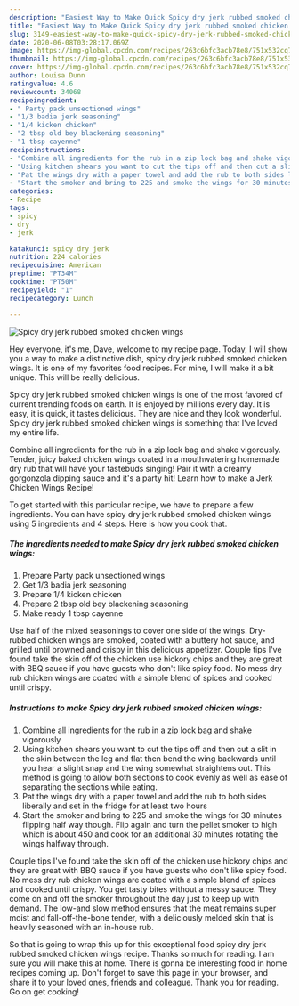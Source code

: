 ```yaml
---
description: "Easiest Way to Make Quick Spicy dry jerk rubbed smoked chicken wings"
title: "Easiest Way to Make Quick Spicy dry jerk rubbed smoked chicken wings"
slug: 3149-easiest-way-to-make-quick-spicy-dry-jerk-rubbed-smoked-chicken-wings
date: 2020-06-08T03:28:17.069Z
image: https://img-global.cpcdn.com/recipes/263c6bfc3acb78e8/751x532cq70/spicy-dry-jerk-rubbed-smoked-chicken-wings-recipe-main-photo.jpg
thumbnail: https://img-global.cpcdn.com/recipes/263c6bfc3acb78e8/751x532cq70/spicy-dry-jerk-rubbed-smoked-chicken-wings-recipe-main-photo.jpg
cover: https://img-global.cpcdn.com/recipes/263c6bfc3acb78e8/751x532cq70/spicy-dry-jerk-rubbed-smoked-chicken-wings-recipe-main-photo.jpg
author: Louisa Dunn
ratingvalue: 4.6
reviewcount: 34068
recipeingredient:
- " Party pack unsectioned wings"
- "1/3 badia jerk seasoning"
- "1/4 kicken chicken"
- "2 tbsp old bey blackening seasoning"
- "1 tbsp cayenne"
recipeinstructions:
- "Combine all ingredients for the rub in a zip lock bag and shake vigorously"
- "Using kitchen shears you want to cut the tips off and then cut a slit in the skin between the leg and flat then bend the wing backwards until you hear a slight snap and the wing somewhat straightens out. This method is going to allow both sections to cook evenly as well as ease of separating the sections while eating."
- "Pat the wings dry with a paper towel and add the rub to both sides liberally and set in the fridge for at least two hours"
- "Start the smoker and bring to 225 and smoke the wings for 30 minutes flipping half way though. Flip again and turn the pellet smoker to high which is about 450 and cook for an additional 30 minutes rotating the wings halfway through."
categories:
- Recipe
tags:
- spicy
- dry
- jerk

katakunci: spicy dry jerk 
nutrition: 224 calories
recipecuisine: American
preptime: "PT34M"
cooktime: "PT50M"
recipeyield: "1"
recipecategory: Lunch

---
```



![Spicy dry jerk rubbed smoked chicken wings](https://img-global.cpcdn.com/recipes/263c6bfc3acb78e8/751x532cq70/spicy-dry-jerk-rubbed-smoked-chicken-wings-recipe-main-photo.jpg)

Hey everyone, it's me, Dave, welcome to my recipe page. Today, I will show you a way to make a distinctive dish, spicy dry jerk rubbed smoked chicken wings. It is one of my favorites food recipes. For mine, I will make it a bit unique. This will be really delicious.

Spicy dry jerk rubbed smoked chicken wings is one of the most favored of current trending foods on earth. It is enjoyed by millions every day. It is easy, it is quick, it tastes delicious. They are nice and they look wonderful. Spicy dry jerk rubbed smoked chicken wings is something that I've loved my entire life.

Combine all ingredients for the rub in a zip lock bag and shake vigorously. Tender, juicy baked chicken wings coated in a mouthwatering homemade dry rub that will have your tastebuds singing! Pair it with a creamy gorgonzola dipping sauce and it&#39;s a party hit! Learn how to make a Jerk Chicken Wings Recipe!


To get started with this particular recipe, we have to prepare a few ingredients. You can have spicy dry jerk rubbed smoked chicken wings using 5 ingredients and 4 steps. Here is how you cook that.

<!--inarticleads1-->

##### The ingredients needed to make Spicy dry jerk rubbed smoked chicken wings:

1. Prepare  Party pack unsectioned wings
1. Get 1/3 badia jerk seasoning
1. Prepare 1/4 kicken chicken
1. Prepare 2 tbsp old bey blackening seasoning
1. Make ready 1 tbsp cayenne


Use half of the mixed seasonings to cover one side of the wings. Dry-rubbed chicken wings are smoked, coated with a buttery hot sauce, and grilled until browned and crispy in this delicious appetizer. Couple tips I&#39;ve found take the skin off of the chicken use hickory chips and they are great with BBQ sauce if you have guests who don&#39;t like spicy food. No mess dry rub chicken wings are coated with a simple blend of spices and cooked until crispy. 

<!--inarticleads2-->

##### Instructions to make Spicy dry jerk rubbed smoked chicken wings:

1. Combine all ingredients for the rub in a zip lock bag and shake vigorously
1. Using kitchen shears you want to cut the tips off and then cut a slit in the skin between the leg and flat then bend the wing backwards until you hear a slight snap and the wing somewhat straightens out. This method is going to allow both sections to cook evenly as well as ease of separating the sections while eating.
1. Pat the wings dry with a paper towel and add the rub to both sides liberally and set in the fridge for at least two hours
1. Start the smoker and bring to 225 and smoke the wings for 30 minutes flipping half way though. Flip again and turn the pellet smoker to high which is about 450 and cook for an additional 30 minutes rotating the wings halfway through.


Couple tips I&#39;ve found take the skin off of the chicken use hickory chips and they are great with BBQ sauce if you have guests who don&#39;t like spicy food. No mess dry rub chicken wings are coated with a simple blend of spices and cooked until crispy. You get tasty bites without a messy sauce. They come on and off the smoker throughout the day just to keep up with demand. The low-and slow method ensures that the meat remains super moist and fall-off-the-bone tender, with a deliciously melded skin that is heavily seasoned with an in-house rub. 

So that is going to wrap this up for this exceptional food spicy dry jerk rubbed smoked chicken wings recipe. Thanks so much for reading. I am sure you will make this at home. There is gonna be interesting food in home recipes coming up. Don't forget to save this page in your browser, and share it to your loved ones, friends and colleague. Thank you for reading. Go on get cooking!
